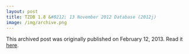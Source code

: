 ```yaml
---
layout: post
title: TZDB 1.8 &#8212; 13 November 2012 Database (2012j)
image: /img/archive.png
---
```

This archived post was originally published on February 12, 2013. Read it [here](/alex.ciobanu.org/index27cd.html).
